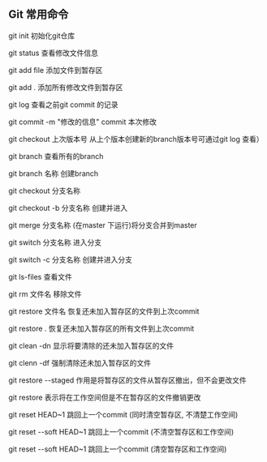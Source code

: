 ## Git 常用命令

git init
初始化git仓库

git status
查看修改文件信息

git add file
添加文件到暂存区

git add .
添加所有修改文件到暂存区

git log
查看之前git commit 的记录

git commit -m "修改的信息"
commit 本次修改

git checkout 上次版本号
从上个版本创建新的branch版本号可通过git log 查看）

git branch
查看所有的branch

git branch 名称
创建branch

git checkout 分支名称

git checkout -b 分支名称
创建并进入


git merge 分支名称
(在master 下运行)将分支合并到master

git switch 分支名称
进入分支

git switch -c 分支名称
创建并进入分支

git ls-files
查看文件

git rm 文件名
移除文件


git restore 文件名
恢复还未加入暂存区的文件到上次commit

git restore .
恢复还未加入暂存区的所有文件到上次commit

git clean -dn 
显示将要清除的还未加入暂存区的文件

git clenn -df
强制清除还未加入暂存区的文件

git restore --staged <file>
作用是将暂存区的文件从暂存区撤出，但不会更改文件

git restore <file>
表示将在工作空间但是不在暂存区的文件撤销更改

git reset HEAD~1
跳回上一个commit (同时清空暂存区, 不清楚工作空间)

git reset --soft HEAD~1
跳回上一个commit (不清空暂存区和工作空间)

git reset --soft HEAD~1
跳回上一个commit (清空暂存区和工作空间)






 




